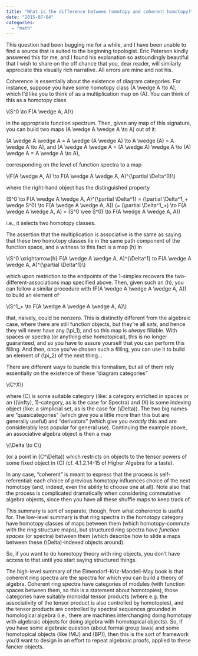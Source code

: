 ```yaml
---
title: "What is the difference between homotopy and coherent homotopy?"
date: "2015-07-04"
categories: 
  - "math"
---
```


This question had been bugging me for a while, and I have been unable to find a source that is suited to the beginning topologist. Eric Peterson kindly answered this for me, and I found his explanation so astoundingly beautiful that I wish to share on the off chance that you, dear reader, will similarly appreciate this visually rich narrative. All errors are mine and not his.

Coherence is essentially about the existence of diagram categories. For instance, suppose you have some homotopy class \(A \wedge A \to A\), which I’d like you to think of as a multiplication map on \(A\). You can think of this as a homotopy class

\\(S^0 \to F(A \wedge A, A)\\)

in the appropriate function spectrum. Then, given any map of this signature, you can build two maps \(A \wedge A \wedge A \to A\) out of it:

\(A \wedge A \wedge A = A \wedge (A \wedge A) \to A \wedge (A) = A \wedge A \to A\), and \(A \wedge A \wedge A = (A \wedge A) \wedge A \to (A) \wedge A = A \wedge A \to A\),

corresponding on the level of function spectra to a map

\\(F(A \wedge A, A) \to F(A \wedge A \wedge A, A)^{\partial \Delta^0}\\)

where the right-hand object has the distinguished property

\(S^0 \to F(A \wedge A \wedge A, A)^{\partial \Delta^1} = (\partial \Delta^1_+ \wedge S^0) \to F(A \wedge A \wedge A, A)\) \(= (\partial \Delta^1_+) \to F(A \wedge A \wedge A, A) = (S^0 \vee S^0) \to F(A \wedge A \wedge A, A)\)

i.e., it selects two homotopy classes.

The assertion that the multiplication is associative is the same as saying that these two homotopy classes lie in the same path component of the function space, and a witness to this fact is a map \(h\) in

\\(S^0 \xrightarrow{h} F(A \wedge A \wedge A, A)^{\Delta^1} to F(A \wedge A \wedge A, A)^{\partial \Delta^1}\\)

which upon restriction to the endpoints of the 1-simplex recovers the two-different-associations map specified above. Then, given such an \(h\), you can follow a similar procedure with \(F(A \wedge A \wedge A \wedge A, A)\) to build an element of

\\(S^1_+ \to F(A \wedge A \wedge A \wedge A, A)\\)

that, naively, could be nonzero. This is distinctly different from the algebraic case, where there are still function objects, but they’re all _sets_, and hence they will never have any \(\pi_1\), and so this map is _always_ fillable. With spaces or spectra (or anything else homotopical), this is no longer guaranteed, and so you have to assure yourself that you can perform this filling. And then, once you’ve chosen such a filling, you can use it to build an element of \(\pi_2\) of the next thing…

There are different ways to bundle this formalism, but all of them rely essentially on the existence of these “diagram categories”

\\(C^X\\)

where \(C\) is some suitable category (like: a category enriched in spaces or an (\(\infty\), 1)-category, as is the case for Spectra) and \(X\) is some indexing object (like: a simplicial set, as is the case for \(\Delta\)). The two big names are “quasicategories” (which give you a little more than this but are generally useful) and “derivators” (which give you _exactly_ this and are considerably less popular for general use). Continuing the example above, an associative algebra object is then a map

\\(\Delta \to C\\)

(or a point in \(C^\Delta\)) which restricts on objects to the tensor powers of some fixed object in \(C\) (cf. 4.1.2.14-15 of Higher Algebra for a taste).

In any case, “coherent” is meant to express that the process is self-referential: each choice of previous homotopy influences choice of the next homotopy (and, indeed, even the ability to choose one at all). Note also that the process is complicated dramatically when considering commutative algebra objects, since then you have all these shuffle maps to keep track of.

This summary is sort of separate, though, from what coherence is useful for. The low-level summary is that ring spectra in the homotopy category have homotopy classes of maps between them (which homotopy-commute with the ring structure maps), but structured ring spectra have _function spaces_ (or spectra) between them (which describe how to slide a maps between these \(\Delta\)-indexed objects around).

So, if you want to do homotopy theory with ring objects, you don’t have access to that until you start saying structured things.

The high-level summary of the Elmendorf-Kriz-Mandell-May book is that coherent ring spectra are the spectra for which you can build a theory of algebra. Coherent ring spectra have categories of modules (with function spaces between them, so this is a statement about homotopies), those categories have suitably monoidal tensor products (where e.g. the associativity of the tensor product is also controlled by homotopies), and the tensor products are controlled by spectral sequences grounded in homological algebra (i.e., there are machines interchanging doing homotopy with algebraic objects for doing algebra with homotopical objects). So, if you have some algebraic question (about formal group laws) and some homotopical objects (like \(MU\) and \(BP\)), then this is the sort of framework you’d want to design in an effort to repeat algebraic proofs, applied to these fancier objects.
